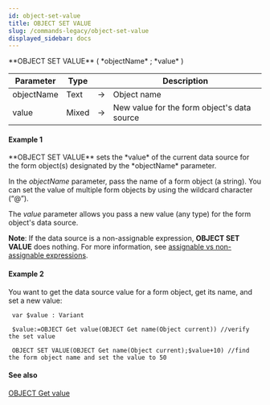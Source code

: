 ```yaml
---
id: object-set-value
title: OBJECT SET VALUE
slug: /commands-legacy/object-set-value
displayed_sidebar: docs
---
```


<!--REF #_command_.OBJECT SET VALUE.Syntax-->**OBJECT SET VALUE** ( *objectName* ; *value* )<!-- END REF-->
<!--REF #_command_.OBJECT SET VALUE.Params-->
| Parameter | Type |  | Description |
| --- | --- | --- | --- |
| objectName | Text | &rarr; | Object name |
| value | Mixed | &rarr; | New value for the form object's data source |

<!-- END REF-->

#### Example 1 

<!--REF #_command_.OBJECT SET VALUE.Summary-->**OBJECT SET VALUE** sets the *value* of the current data source for the form object(s) designated by the *objectName* parameter.<!-- END REF-->

In the *objectName* parameter, pass the name of a form object (a string). You can set the value of multiple form objects by using the wildcard character (“@”).

The *value* parameter allows you pass a new value (any type) for the form object's data source.

**Note**: If the data source is a non-assignable expression, **OBJECT SET VALUE** does nothing. For more information, see [assignable vs non-assignable expressions](https://developer.4d.com/docs/Concepts/quick-tour.html#assignable-vs-non-assignable-expressions).

#### Example 2 

You want to get the data source value for a form object, get its name, and set a new value:

```4d
 var $value : Variant
 
 $value:=OBJECT Get value(OBJECT Get name(Object current)) //verify the set value
 
 OBJECT SET VALUE(OBJECT Get name(Object current);$value+10) //find the form object name and set the value to 50
```

#### See also 

[OBJECT Get value](object-get-value.md)  